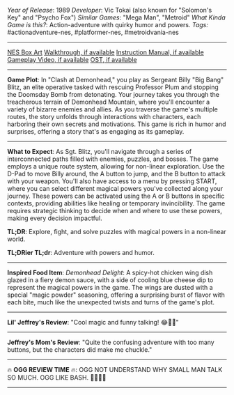*Year of Release*: 1989
*Developer*: Vic Tokai (also known for "Solomon's Key" and "Psycho Fox")
*Similar Games*: "Mega Man", "Metroid"
*What Kinda Game is this?*: Action-adventure with quirky humor and powers.
*Tags:* #actionadventure-nes, #platformer-nes, #metroidvania-nes

---
[NES Box Art](https://www.google.com/search?tbm=isch&q=NES+Box+Art+Clash+At+Demonhead) 
[Walkthrough, if available](https://www.google.com/search?q=Walkthrough+NES+Clash+At+Demonhead)
[Instruction Manual, if available](https://www.google.com/search?q=NES+Instruction+Manual+Clash+At+Demonhead)
[Gameplay Video, if available](https://www.youtube.com/results?search_query=gameplay+NES+Clash+At+Demonhead) 
[OST, if available](https://www.youtube.com/results?search_query=gameplay+NES+Clash+At+Demonhead+OST)

- - -
**Game Plot**: In "Clash at Demonhead," you play as Sergeant Billy "Big Bang" Blitz, an elite operative tasked with rescuing Professor Plum and stopping the Doomsday Bomb from detonating. Your journey takes you through the treacherous terrain of Demonhead Mountain, where you'll encounter a variety of bizarre enemies and allies. As you traverse the game's multiple routes, the story unfolds through interactions with characters, each harboring their own secrets and motivations. This game is rich in humor and surprises, offering a story that's as engaging as its gameplay.

- - -
**What to Expect**: As Sgt. Blitz, you'll navigate through a series of interconnected paths filled with enemies, puzzles, and bosses. The game employs a unique route system, allowing for non-linear exploration. Use the D-Pad to move Billy around, the A button to jump, and the B button to attack with your weapon. You'll also have access to a menu by pressing START, where you can select different magical powers you've collected along your journey. These powers can be activated using the A or B buttons in specific contexts, providing abilities like healing or temporary invincibility. The game requires strategic thinking to decide when and where to use these powers, making every decision impactful.

**TL;DR**: Explore, fight, and solve puzzles with magical powers in a non-linear world.

**TL;DRier TL;dr**: Adventure with powers and humor.

---
**Inspired Food Item**: *Demonhead Delight*: A spicy-hot chicken wing dish glazed in a fiery demon sauce, with a side of cooling blue cheese dip to represent the magical powers in the game. The wings are dusted with a special "magic powder" seasoning, offering a surprising burst of flavor with each bite, much like the unexpected twists and turns of the game's plot.

---
**Lil' Jeffrey's Review**: "Cool magic and funny talking! 😂🐔🔥"

---
**Jeffrey's Mom's Review**: "Quite the confusing adventure with too many buttons, but the characters did make me chuckle."

---
🔥 **OGG REVIEW TIME** 🔥: OGG NOT UNDERSTAND WHY SMALL MAN TALK SO MUCH. OGG LIKE BASH. 🏹🔥🤷‍♂️

---